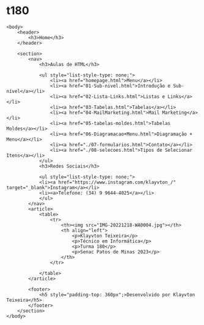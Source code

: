 # t180

<html lang="pt-br">
	<head>
		<title>Homepage</title>
		<title>Homepage</title>
		<meta charset="UTF-8">
		<meta name"viewport" content="width=device-width initial-scale=1"><!-- Conceito de tabelles e css também fica com o layout mais semantico também.-->
		<link rel="stylesheet" type="text/css" href="style.css">
	</head>

	<body>
		<header>
			<h3>Home</h3>
		</header>

		<section>
			<nav>
				<h3>Aulas de HTML</h3>
				
				<ul style="list-style-type: none;">
					<li><a href="homepage.html">Menu</a></li>
					<li><a href="01-Sub-nivel.html">Introdução e Sub-nível</a></li>
					<li><a href="02-Lista-Links.html">Listas e Links</a></li>
					<li><a href="03-Tabelas.html">Tabelas</a></li>
					<li><a href="04-MailMarketing.html">Mail Marketing</a></li>
					<li><a href="05-tabelas-moldes.html">Tabelas Moldes</a></li>
					<li><a href="06-Diagramacao+Menu.html">Diagramação + Menu</a></li>	
					<li><a href="./07-formularios.html">Contato</a></li>
					<li><a href="./08-selecoes.html">Tipos de Selecionar Itens</a></li>
				</ul>
				<h3>Redes Sociais</h3>

				<ul style="list-style-type: none;">
				<li><a href="https://www.instagram.com/klayvton_/" target="_blank">Instagram</a></li>
				<li><a>Telefone: (34) 9 9644-4025</a></li>
				</ul>
			</nav>
			<article>
				<table>
					<tr>
						<th><img src="IMG-20221218-WA0004.jpg"></th>	
						<th align="left">
							<p>Klayvton Teixeira</p>
							<p>Técnico em Informática</p>
							<p>Turma 180</p>
							<p>Senac Patos de Minas 2023</p>
						</th>
					</tr>
						
				</table>
			</article>
            
            <footer>
                <h5 style="padding-top: 360px";>Desenvolvido por Klayvton Teixeira</h5>
            </footer>
		</section>
	</body>
</html>
